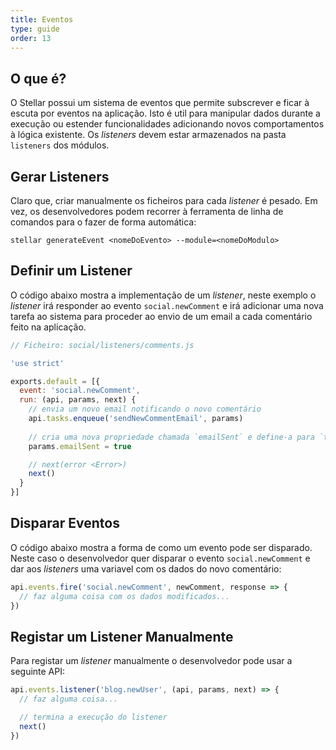 ```yaml
---
title: Eventos
type: guide
order: 13
---
```


## O que é?

O Stellar possui um sistema de eventos que permite subscrever e ficar à escuta por eventos na aplicação. Isto é util para manipular dados durante a execução ou estender funcionalidades adicionando novos comportamentos à lógica existente. Os _listeners_ devem estar armazenados na pasta `listeners` dos módulos.

## Gerar Listeners

Claro que, criar manualmente os ficheiros para cada _listener_ é pesado. Em vez, os desenvolvedores podem recorrer à ferramenta de linha de comandos para o fazer de forma automática:


```shell
stellar generateEvent <nomeDoEvento> --module=<nomeDoModulo>
```

## Definir um Listener

O código abaixo mostra a implementação de um _listener_, neste exemplo o _listener_ irá responder ao evento `social.newComment` e irá adicionar uma nova tarefa ao sistema para proceder ao envio de um email a cada comentário feito na aplicação.

```javascript
// Ficheiro: social/listeners/comments.js

'use strict'

exports.default = [{
  event: 'social.newComment',
  run: (api, params, next) {
    // envia um novo email notificando o novo comentário
    api.tasks.enqueue('sendNewCommentEmail', params)
    
    // cria uma nova propriedade chamada `emailSent` e define-a para `true`
    params.emailSent = true

    // next(error <Error>)
    next()
  }
}]
```

## Disparar Eventos

O código abaixo mostra a forma de como um evento pode ser disparado. Neste caso o desenvolvedor quer disparar o evento `social.newComment` e dar aos _listeners_ uma variavel com os dados do novo comentário:

```javascript
api.events.fire('social.newComment', newComment, response => {
  // faz alguma coisa com os dados modificados...
})
```

## Registar um Listener Manualmente

Para registar um _listener_ manualmente o desenvolvedor pode usar a seguinte API:

```javascript
api.events.listener('blog.newUser', (api, params, next) => {
  // faz alguma coisa...

  // termina a execução do listener
  next()
})
```